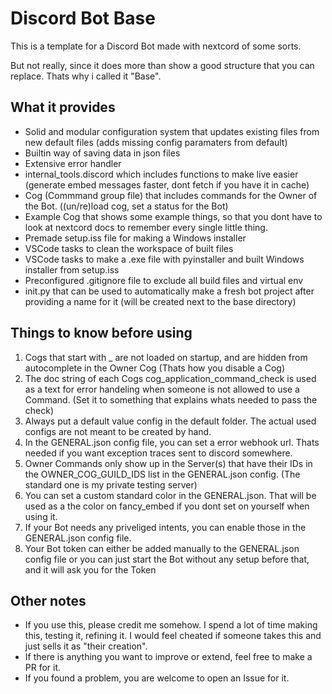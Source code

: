 # Discord Bot Base

This is a template for a Discord Bot made with nextcord of some sorts.

But not really, since it does more than show a good structure that you can replace. Thats why i called it "Base".

## What it provides

- Solid and modular configuration system that updates existing files from new default files (adds missing config paramaters from default)
- Builtin way of saving data in json files
- Extensive error handler
- internal_tools.discord which includes functions to make live easier (generate embed messages faster, dont fetch if you have it in cache)
- Cog (Commmand group file) that includes commands for the Owner of the Bot. ((un/re)load cog, set a status for the Bot)
- Example Cog that shows some example things, so that you dont have to look at nextcord docs to remember every single little thing.
- Premade setup.iss file for making a Windows installer
- VSCode tasks to clean the workspace of built files
- VSCode tasks to make a .exe file with pyinstaller and built Windows installer from setup.iss
- Preconfigured .gitignore file to exclude all build files and virtual env
- init.py that can be used to automatically make a fresh bot project after providing a name for it (will be created next to the base directory)

## Things to know before using

1. Cogs that start with _ are not loaded on startup, and are hidden from autocomplete in the Owner Cog (Thats how you disable a Cog)
2. The doc string of each Cogs cog_application_command_check is used as a text for error handeling when someone is not allowed to use a Command. (Set it to something that explains whats needed to pass the check)
3. Always put a default value config in the default folder. The actual used configs are not meant to be created by hand.
4. In the GENERAL.json config file, you can set a error webhook url. Thats needed if you want exception traces sent to discord somewhere.
5. Owner Commands only show up in the Server(s) that have their IDs in the OWNER_COG_GUILD_IDS list in the GENERAL.json config. (The standard one is my private testing server)
6. You can set a custom standard color in the GENERAL.json. That will be used as a the color on fancy_embed if you dont set on yourself when using it.
7. If your Bot needs any priveliged intents, you can enable those in the GENERAL.json config file.
8. Your Bot token can either be added manually to the GENERAL.json config file or you can just start the Bot without any setup before that, and it will ask you for the Token

## Other notes

- If you use this, please credit me somehow. I spend a lot of time making this, testing it, refining it. I would feel cheated if someone takes this and just sells it as "their creation".
- If there is anything you want to improve or extend, feel free to make a PR for it. 
- If you found a problem, you are welcome to open an Issue for it.
